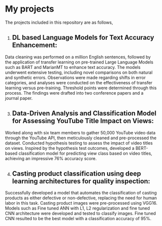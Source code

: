 # My projects

The projects included in this repository are as follows,

1. ## DL based Language Models for Text Accuracy Enhancement:
Data cleaning was performed on a million English sentences, followed by the application of transfer learning on pre-trained Large Language Models such as BART and MarianMT to enhance text accuracy. The models underwent extensive testing, including novel comparisons on both natural and synthetic errors. Observations were made regarding shifts in error categories, and analyses were conducted on the effectiveness of transfer learning versus pre-training. Threshold points were determined through this process. The findings were drafted into two conference papers and a journal paper.
   
3. ## Data-Driven Analysis and Classification Model for Assessing YouTube Title Impact on Views:
Worked along with six team members to gather 50,000 YouTube video data through the YouTube API, then meticulously cleaned and pre-processed the dataset. Conducted hypothesis testing to assess the impact of video titles on views. Inspired by the hypothesis test outcomes, developed a BERT-based classification model for predicting view class based on video titles, achieving an impressive 76% accuracy score.

4. ## Casting product classification using deep learning architectures for quality inspection:
Successfully developed a model that automates the classification of casting products as either defective or non-defective, replacing the need for human labor in this task. Casting product images were pre-processed using VGG16. Models such as Fine tuned ANN with L1, L2 regularization and fine tuned CNN architecture were developed and tested to classify images. Fine tuned CNN resulted to be the best model with a classification accuracy of 95%.




